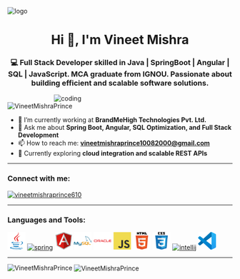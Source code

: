 ![logo](https://images-wixmp-ed30a86b8c4ca887773594c2.wixmp.com/f/c83c004e-1370-4756-88e5-4071de797088/de0dib6-0d584820-45d9-49c8-a54d-a33b98ac8372.gif)

<h1 align="center">Hi 👋, I'm Vineet Mishra</h1>
<h3 align="center">💻 Full Stack Developer skilled in Java | SpringBoot | Angular | SQL | JavaScript. MCA graduate from IGNOU. Passionate about building efficient and scalable software solutions.</h3>

<img align="right" alt="coding" width="400" src="https://media.licdn.com/dms/image/v2/D4D12AQH2zQ0dNvmntQ/article-cover_image-shrink_600_2000/article-cover_image-shrink_600_2000/0/1715952999841?e=2147483647&v=beta&t=Ffqv27FncRT1oBsuNQqA393jBjRq3JOsUh0zsbhE8Is">

<p align="left"> <img src="https://komarev.com/ghpvc/?username=VineetMishraPrince&label=Profile%20views&color=0e75b6&style=flat" alt="VineetMishraPrince" /> </p>

- 🔭 I’m currently working at **BrandMeHigh Technologies Pvt. Ltd.**
- 💬 Ask me about **Spring Boot, Angular, SQL Optimization, and Full Stack Development**
- 📫 How to reach me: **vineetmishraprince10082000@gmail.com**
- 🌱 Currently exploring **cloud integration and scalable REST APIs**

---

<h3 align="left">Connect with me:</h3>
<p align="left">
<a href="https://www.linkedin.com/in/vineetmishraprince610" target="blank">
  <img align="center" src="https://raw.githubusercontent.com/rahuldkjain/github-profile-readme-generator/master/src/images/icons/Social/linked-in-alt.svg" alt="vineetmishraprince610" height="30" width="40" />
</a>
</p>

---

<h3 align="left">Languages and Tools:</h3>
<p align="left">
  <a href="https://www.java.com/" target="_blank"><img src="https://raw.githubusercontent.com/devicons/devicon/master/icons/java/java-original.svg" alt="java" width="40" height="40"/></a>
  <a href="https://spring.io/" target="_blank"><img src="https://www.vectorlogo.zone/logos/springio/springio-icon.svg" alt="spring" width="40" height="40"/></a>
  <a href="https://angular.io/" target="_blank"><img src="https://raw.githubusercontent.com/devicons/devicon/master/icons/angularjs/angularjs-original.svg" alt="angular" width="40" height="40"/></a>
  <a href="https://www.mysql.com/" target="_blank"><img src="https://raw.githubusercontent.com/devicons/devicon/master/icons/mysql/mysql-original-wordmark.svg" alt="mysql" width="40" height="40"/></a>
  <a href="https://www.oracle.com/" target="_blank"><img src="https://raw.githubusercontent.com/devicons/devicon/master/icons/oracle/oracle-original.svg" alt="oracle" width="40" height="40"/></a>
  <a href="https://www.javascript.com/" target="_blank"><img src="https://raw.githubusercontent.com/devicons/devicon/master/icons/javascript/javascript-original.svg" alt="javascript" width="40" height="40"/></a>
  <a href="https://www.w3.org/html/" target="_blank"><img src="https://raw.githubusercontent.com/devicons/devicon/master/icons/html5/html5-original-wordmark.svg" alt="html5" width="40" height="40"/></a>
  <a href="https://www.w3schools.com/css/" target="_blank"><img src="https://raw.githubusercontent.com/devicons/devicon/master/icons/css3/css3-original-wordmark.svg" alt="css3" width="40" height="40"/></a>
  <a href="https://www.jetbrains.com/idea/" target="_blank"><img src="https://cdn.worldvectorlogo.com/logos/intellij-idea-1.svg" alt="intellij" width="40" height="40"/></a>
  <a href="https://code.visualstudio.com/" target="_blank"><img src="https://raw.githubusercontent.com/devicons/devicon/master/icons/vscode/vscode-original.svg" alt="vscode" width="40" height="40"/></a>
</p>

---

<p><img align="left" src="https://github-readme-stats.vercel.app/api/top-langs?username=VineetMishraPrince&show_icons=true&locale=en&layout=compact" alt="VineetMishraPrince" /></p>

<p>&nbsp;<img align="center" src="https://github-readme-stats.vercel.app/api?username=VineetMishraPrince&show_icons=true&locale=en" alt="VineetMishraPrince" /></p>
